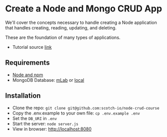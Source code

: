 # Create a Node and Mongo CRUD App

We'll cover the concepts necessary to handle creating a Node application that handles creating, reading, updating, and deleting.

These are the foundation of many types of applications.

- Tutorial source [link](https://school.scotch.io/create-a-crud-app-with-node-and-mongodb/getting-started)
## Requirements

- [Node and npm](https://nodejs.org)
- MongoDB Database: [mLab](https://mlab.com) or [local](https://www.mongodb.com/download-center)

## Installation

- Clone the repo: `git clone git@github.com:scotch-io/node-crud-course`
- Copy the .env.example to your own file: `cp .env.example .env`
- Set the `DB_URI` in `.env`
- Start the server: `node server.js`
- View in browser: <http://localhost:8080>
